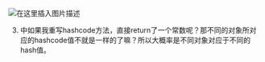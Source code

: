 ﻿﻿![在这里插入图片描述](https://img-blog.csdnimg.cn/2b330b97827b491a9a23034337babdc3.png?x-oss-process=image/watermark,type_ZHJvaWRzYW5zZmFsbGJhY2s,shadow_50,text_Q1NETiBATkpVU1RaSkM=,size_20,color_FFFFFF,t_70,g_se,x_16)

3. 中如果我重写hashcode方法，直接return了一个常数呢？那不同的对象所对应的hashcode值不就是一样的了嘛？所以大概率是不同对象对应于不同的hash值。

